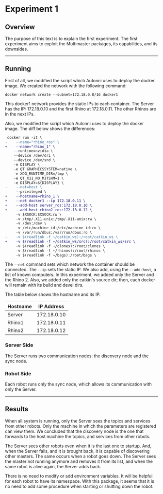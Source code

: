 # Experiment 1

## Overview

The purpose of this text is to explain the first experiment.
The first experiment aims to exploit the Multimaster packages, its capabilities, and its downsides.

---

## Running

First of all, we modified the script which Autonni uses to deploy the docker image.
We created the network with the following command:

```
docker network create --subnet=172.18.0.0/16 docker1
```

This docker1 network provides the static IPs to each container.
The Server has the IP: 172.18.0.10 and the first Rhino at 172.18.0.11.
The other Rhinos are in the next IPs.

Also, we modified the script which Autonni uses to deploy the docker image.
The diff below shows the differences:

```diff
 docker run -it \
-    --name="rhino_ros" \
+    --name="rhino_1" \
    --runtime=nvidia \
    --device /dev/dri \
    --device /dev/snd \
    -e DISPLAY \
    -e QT_GRAPHICSSYSTEM=native \
    -e XDG_RUNTIME_DIR=/tmp \
    -e QT_X11_NO_MITSHM=1 \
    -e DISPLAY=${DISPLAY} \
-    --net=host \
     --privileged \
+    --hostname=rhino_1 \
+    --net docker1 --ip 172.18.0.11 \
+    --add-host server_ros:172.18.0.10 \
+    --add-host rhino2_ros:172.18.0.12 \
     -v $XSOCK:$XSOCK:rw \
     -v /tmp/.X11-unix:/tmp/.X11-unix:rw \
     -v /dev:/dev \
     -v /etc/machine-id:/etc/machine-id:ro \
     -v /var/run/dbus:/var/run/dbus:ro \
-    -v $(readlink -f ~/catkin_ws):/root/catkin_ws \
+    -v $(readlink -f ~/catkin_ws/src):/root/catkin_ws/src \
     -v $(readlink -f ~/clones):/root/clones \
     -v $(readlink -f ~/rhinos):/root/rhinos \
     -v $(readlink -f ~/bags):/root/bags \
```

The `--net` command sets which network the container should be connected.
The `--ip` sets the static IP.
We also add, using the `--add-host`, a list of known computers.
In this experiment, we added only the Server and the Rhino 2.
Also, we added only the catkin's source dir; then, each docker will remain with its build and devel dirs.

The table below shows the hostname and its IP.

| Hostname | IP Address |
| ------ | ----------- |
| Server | 172.18.0.10 |
| Rhino1 | 172.18.0.11 |
| Rhino2 | 172.18.0.12 |


### Server Side

The Server runs two communication nodes: the discovery node and the sync node.

### Robot Side

Each robot runs only the sync node, which allows its communication with only the Server.

---

## Results

When all system is running, only the Server sees the topics and services from other robots.
Only the machine in which the parameters are registered can view them.
We concluded that the discovery node is the one that forwards to the host machine the topics, and services from other robots.

The Server sees other robots even when it is the last one to startup.
And, when the Server fails, and it is brought back, it is capable of discovering other masters.
The same occurs when a robot goes down.
The Server sees the master not running anymore and removes it from its list, and when the same robot is alive again, the Server adds back.

There is no need to modify or add environment variables.
It will be helpful for each robot to have its namespace.
With this package, it seems that it is no need to add some procedure when starting or shutting down the robot.
